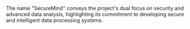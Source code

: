The name "SecureMind" conveys the project's dual focus on security and advanced data analysis, highlighting its commitment to developing secure and intelligent data processing systems.
